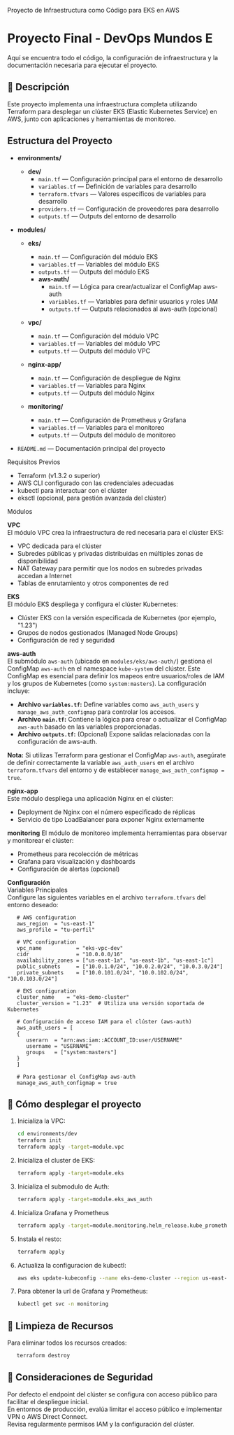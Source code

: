Proyecto de Infraestructura como Código para EKS en AWS

# Proyecto Final - DevOps Mundos E
Aquí se encuentra todo el código, la configuración de infraestructura y la documentación necesaria para ejecutar el proyecto.

## 📌 Descripción
Este proyecto implementa una infraestructura completa utilizando Terraform para desplegar un clúster EKS (Elastic Kubernetes Service) en AWS, junto con aplicaciones y herramientas de monitoreo.

## Estructura del Proyecto

- **environments/**
  - **dev/**
    - `main.tf` — Configuración principal para el entorno de desarrollo
    - `variables.tf` — Definición de variables para desarrollo
    - `terraform.tfvars` — Valores específicos de variables para desarrollo
    - `providers.tf` — Configuración de proveedores para desarrollo
    - `outputs.tf` — Outputs del entorno de desarrollo

- **modules/**
  - **eks/**
    - `main.tf` — Configuración del módulo EKS
    - `variables.tf` — Variables del módulo EKS
    - `outputs.tf` — Outputs del módulo EKS
    - **aws-auth/**
      - `main.tf` — Lógica para crear/actualizar el ConfigMap aws-auth
      - `variables.tf` — Variables para definir usuarios y roles IAM
      - `outputs.tf` — Outputs relacionados al aws-auth (opcional)

  - **vpc/**
    - `main.tf` — Configuración del módulo VPC
    - `variables.tf` — Variables del módulo VPC
    - `outputs.tf` — Outputs del módulo VPC

  - **nginx-app/**
    - `main.tf` — Configuración de despliegue de Nginx
    - `variables.tf` — Variables para Nginx
    - `outputs.tf` — Outputs del módulo Nginx

  - **monitoring/**
    - `main.tf` — Configuración de Prometheus y Grafana
    - `variables.tf` — Variables para el monitoreo
    - `outputs.tf` — Outputs del módulo de monitoreo

- `README.md` — Documentación principal del proyecto

Requisitos Previos

- Terraform (v1.3.2 o superior)
- AWS CLI configurado con las credenciales adecuadas
- kubectl para interactuar con el clúster
- eksctl (opcional, para gestión avanzada del clúster)

Módulos

**VPC**   
El módulo VPC crea la infraestructura de red necesaria para el clúster EKS:
- VPC dedicada para el clúster
- Subredes públicas y privadas distribuidas en múltiples zonas de disponibilidad
- NAT Gateway para permitir que los nodos en subredes privadas accedan a Internet
- Tablas de enrutamiento y otros componentes de red

**EKS**  
El módulo EKS despliega y configura el clúster Kubernetes:
- Clúster EKS con la versión especificada de Kubernetes (por ejemplo, "1.23")
- Grupos de nodos gestionados (Managed Node Groups)
- Configuración de red y seguridad

**aws-auth**  
El submódulo `aws-auth` (ubicado en `modules/eks/aws-auth/`) gestiona el ConfigMap `aws-auth` en el namespace `kube-system` del clúster. Este ConfigMap es esencial para definir los mapeos entre usuarios/roles de IAM y los grupos de Kubernetes (como `system:masters`). La configuración incluye:
- **Archivo `variables.tf`:** Define variables como `aws_auth_users` y `manage_aws_auth_configmap` para controlar los accesos.
- **Archivo `main.tf`:** Contiene la lógica para crear o actualizar el ConfigMap `aws-auth` basado en las variables proporcionadas.
- **Archivo `outputs.tf`:** (Opcional) Expone salidas relacionadas con la configuración de aws-auth.

**Nota:** Si utilizas Terraform para gestionar el ConfigMap `aws-auth`, asegúrate de definir correctamente la variable `aws_auth_users` en el archivo `terraform.tfvars` del entorno y de establecer `manage_aws_auth_configmap = true`.

**nginx-app**  
Este módulo despliega una aplicación Nginx en el clúster:
- Deployment de Nginx con el número especificado de réplicas
- Servicio de tipo LoadBalancer para exponer Nginx externamente

**monitoring** 
El módulo de monitoreo implementa herramientas para observar y monitorear el clúster:
- Prometheus para recolección de métricas
- Grafana para visualización y dashboards
- Configuración de alertas (opcional)

**Configuración**  
Variables Principales  
Configure las siguientes variables en el archivo `terraform.tfvars` del entorno deseado:

```hcl
   # AWS configuration  
   aws_region  = "us-east-1"  
   aws_profile = "tu-perfil"

   # VPC configuration  
   vpc_name           = "eks-vpc-dev"  
   cidr               = "10.0.0.0/16"  
   availability_zones = ["us-east-1a", "us-east-1b", "us-east-1c"]  
   public_subnets     = ["10.0.1.0/24", "10.0.2.0/24", "10.0.3.0/24"]  
   private_subnets    = ["10.0.101.0/24", "10.0.102.0/24", "10.0.103.0/24"]

   # EKS configuration  
   cluster_name    = "eks-demo-cluster"  
   cluster_version = "1.23"  # Utiliza una versión soportada de Kubernetes

   # Configuración de acceso IAM para el clúster (aws-auth)  
   aws_auth_users = [  
   {  
      userarn  = "arn:aws:iam::ACCOUNT_ID:user/USERNAME"  
      username = "USERNAME"  
      groups   = ["system:masters"]  
   }  
   ]

   # Para gestionar el ConfigMap aws-auth
   manage_aws_auth_configmap = true
```


## 🚀 Cómo desplegar el proyecto

1. Inicializa la VPC:
   ```sh
   cd environments/dev
   terraform init
   terraform apply -target=module.vpc
   ```

2. Inicializa el cluster de EKS:
   ```sh
   terraform apply -target=module.eks
   ```

3. Inicializa el submodulo de Auth:
   ```sh
   terraform apply -target=module.eks_aws_auth
   ```
4. Inicializa Grafana y Prometheus
   ```sh
   terraform apply -target=module.monitoring.helm_release.kube_prometheus_stack -target=module.monitoring.null_resource.wait_for_crds
   ```
5. Instala el resto:
   ```sh
   terraform apply
   ```
6. Actualiza la configuracion de kubectl:
   ```sh
   aws eks update-kubeconfig --name eks-demo-cluster --region us-east-1
   ```
7. Para obtener la url de Grafana y Prometheus:
   ```sh
   kubectl get svc -n monitoring
   ```

## 🧹  Limpieza de Recursos
Para eliminar todos los recursos creados:
```sh
   terraform destroy
```

## 🔐  Consideraciones de Seguridad  
Por defecto el endpoint del clúster se configura con acceso público para facilitar el despliegue inicial.  
En entornos de producción, evalúa limitar el acceso público e implementar VPN o AWS Direct Connect.  
Revisa regularmente permisos IAM y la configuración del clúster.
